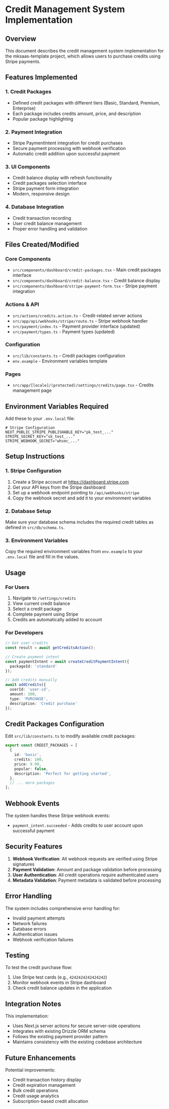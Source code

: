 # Credit Management System Implementation

## Overview

This document describes the credit management system implementation for the mksaas-template project, which allows users to purchase credits using Stripe payments.

## Features Implemented

### 1. Credit Packages
- Defined credit packages with different tiers (Basic, Standard, Premium, Enterprise)
- Each package includes credits amount, price, and description
- Popular package highlighting

### 2. Payment Integration
- Stripe PaymentIntent integration for credit purchases
- Secure payment processing with webhook verification
- Automatic credit addition upon successful payment

### 3. UI Components
- Credit balance display with refresh functionality
- Credit packages selection interface
- Stripe payment form integration
- Modern, responsive design

### 4. Database Integration
- Credit transaction recording
- User credit balance management
- Proper error handling and validation

## Files Created/Modified

### Core Components
- `src/components/dashboard/credit-packages.tsx` - Main credit packages interface
- `src/components/dashboard/credit-balance.tsx` - Credit balance display
- `src/components/dashboard/stripe-payment-form.tsx` - Stripe payment integration

### Actions & API
- `src/actions/credits.action.ts` - Credit-related server actions
- `src/app/api/webhooks/stripe/route.ts` - Stripe webhook handler
- `src/payment/index.ts` - Payment provider interface (updated)
- `src/payment/types.ts` - Payment types (updated)

### Configuration
- `src/lib/constants.ts` - Credit packages configuration
- `env.example` - Environment variables template

### Pages
- `src/app/[locale]/(protected)/settings/credits/page.tsx` - Credits management page

## Environment Variables Required

Add these to your `.env.local` file:

```env
# Stripe Configuration
NEXT_PUBLIC_STRIPE_PUBLISHABLE_KEY="pk_test_..."
STRIPE_SECRET_KEY="sk_test_..."
STRIPE_WEBHOOK_SECRET="whsec_..."
```

## Setup Instructions

### 1. Stripe Configuration
1. Create a Stripe account at https://dashboard.stripe.com
2. Get your API keys from the Stripe dashboard
3. Set up a webhook endpoint pointing to `/api/webhooks/stripe`
4. Copy the webhook secret and add it to your environment variables

### 2. Database Setup
Make sure your database schema includes the required credit tables as defined in `src/db/schema.ts`.

### 3. Environment Variables
Copy the required environment variables from `env.example` to your `.env.local` file and fill in the values.

## Usage

### For Users
1. Navigate to `/settings/credits`
2. View current credit balance
3. Select a credit package
4. Complete payment using Stripe
5. Credits are automatically added to account

### For Developers
```typescript
// Get user credits
const result = await getCreditsAction();

// Create payment intent
const paymentIntent = await createCreditPaymentIntent({
  packageId: 'standard'
});

// Add credits manually
await addCredits({
  userId: 'user-id',
  amount: 100,
  type: 'PURCHASE',
  description: 'Credit purchase'
});
```

## Credit Packages Configuration

Edit `src/lib/constants.ts` to modify available credit packages:

```typescript
export const CREDIT_PACKAGES = [
  {
    id: 'basic',
    credits: 100,
    price: 9.99,
    popular: false,
    description: 'Perfect for getting started',
  },
  // ... more packages
];
```

## Webhook Events

The system handles these Stripe webhook events:
- `payment_intent.succeeded` - Adds credits to user account upon successful payment

## Security Features

1. **Webhook Verification**: All webhook requests are verified using Stripe signatures
2. **Payment Validation**: Amount and package validation before processing
3. **User Authentication**: All credit operations require authenticated users
4. **Metadata Validation**: Payment metadata is validated before processing

## Error Handling

The system includes comprehensive error handling for:
- Invalid payment attempts
- Network failures
- Database errors
- Authentication issues
- Webhook verification failures

## Testing

To test the credit purchase flow:
1. Use Stripe test cards (e.g., `4242424242424242`)
2. Monitor webhook events in Stripe dashboard
3. Check credit balance updates in the application

## Integration Notes

This implementation:
- Uses Next.js server actions for secure server-side operations
- Integrates with existing Drizzle ORM schema
- Follows the existing payment provider pattern
- Maintains consistency with the existing codebase architecture

## Future Enhancements

Potential improvements:
- Credit transaction history display
- Credit expiration management
- Bulk credit operations
- Credit usage analytics
- Subscription-based credit allocation
